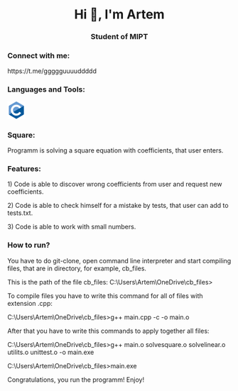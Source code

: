 <h1 align="center">Hi 👋, I'm Artem</h1>
<h3 align="center">Student of MIPT</h3>

<h3 align="left">Connect with me:</h3>
<p align="left">https://t.me/ggggguuuuddddd
</p>

<h3 align="left">Languages and Tools:</h3>
<p align="left"> <a href="https://www.cprogramming.com/" target="_blank" rel="noreferrer"> <img src="https://raw.githubusercontent.com/devicons/devicon/master/icons/c/c-original.svg" alt="c" width="40" height="40"/> </a> </p>

<h3 align="left">Square:</h3>
<p align="left">Programm is solving a square equation with coefficients, that user enters.</p>

<h3 align="left">Features:</h3>
<p align="left"> 1) Code is able to discover wrong coefficients from user and request new coefficients.

<p align="left"> 2) Code is able to check himself for a mistake by tests, that user can add to tests.txt.

<p align="left"> 3) Code is able to work with small numbers.</p>

<h3 align="left">How to run?</h3>
<p align="left">You have to do git-clone, open command line interpreter and start compiling files, that are in directory, for example, cb_files.</p> 

<p align="left">         </p>

<p align="left">This is the path of the file cb_files: C:\Users\Artem\OneDrive\cb_files></p>

<p align="left">        </p>

<p align="left">To compile files you have to write this command for all of files with extension .cpp:</p>

<p align="left">        </p>

<p align="left">C:\Users\Artem\OneDrive\cb_files>g++ main.cpp -c -o main.o

<p align="left">     </p>

<p align="left">After that you have to write this commands to apply together all files:</p>

<p align="left">      </p>

<p align="left">C:\Users\Artem\OneDrive\cb_files>g++ main.o solvesquare.o solvelinear.o utilits.o unittest.o -o main.exe</p>

<p align="left">       </p>

<p align="left">C:\Users\Artem\OneDrive\cb_files>main.exe</p>

<p align="left">        </p>

<p align="left">Congratulations, you run the programm! Enjoy!</p>
